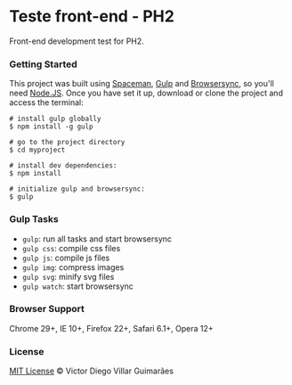 # Teste front-end - PH2 #

Front-end development test for PH2.

### Getting Started ###

This project was built using [Spaceman](https://github.com/victordieggo/spaceman), [Gulp](http://gulpjs.com/) and [Browsersync](https://www.browsersync.io/), so you'll need [Node.JS](https://nodejs.org/en/). Once you have set it up, download or clone the project and access the terminal:

```
# install gulp globally
$ npm install -g gulp

# go to the project directory
$ cd myproject

# install dev dependencies:
$ npm install

# initialize gulp and browsersync:
$ gulp
```

### Gulp Tasks ###

- `gulp`: run all tasks and start browsersync
- `gulp css`: compile css files
- `gulp js`: compile js files
- `gulp img`: compress images
- `gulp svg`: minify svg files
- `gulp watch`: start browsersync

### Browser Support ###

Chrome 29+, IE 10+, Firefox 22+, Safari 6.1+, Opera 12+

### License ###

[MIT License](https://victordieggo.mit-license.org/) © Victor Diego Villar Guimarães
